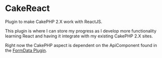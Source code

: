 # CakeReact
Plugin to make CakePHP 2.X work with ReactJS.

This plugin is where I can store my progress as I develop more functionality learning React and having it integrate with my existing CakePHP 2.X sites.

Right now the CakePHP aspect is dependent on the ApiComponent found in the [FormData Plugin](https://github.com/jamiebclark/FormData).
